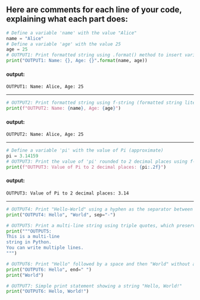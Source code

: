 ## Here are comments for each line of your code, explaining what each part does:

```python
# Define a variable 'name' with the value "Alice"
name = "Alice"
# Define a variable 'age' with the value 25
age = 25
# OUTPUT1: Print formatted string using .format() method to insert variables 'name' and 'age' into the string
print("OUTPUT1: Name: {}, Age: {}".format(name, age))
```
#### output:
```
OUTPUT1: Name: Alice, Age: 25
```
---

```python
# OUTPUT2: Print formatted string using f-string (formatted string literals) to insert variables 'name' and 'age' into the string
print(f"OUTPUT2: Name: {name}, Age: {age}")
```
#### output:
```
OUTPUT2: Name: Alice, Age: 25
```

---
```python
# Define a variable 'pi' with the value of Pi (approximate)
pi = 3.14159
# OUTPUT3: Print the value of 'pi' rounded to 2 decimal places using f-string formatting
print(f"OUTPUT3: Value of Pi to 2 decimal places: {pi:.2f}")
```
#### output:
```
OUTPUT3: Value of Pi to 2 decimal places: 3.14
```
---
```python
# OUTPUT4: Print "Hello-World" using a hyphen as the separator between the two strings
print("OUTPUT4: Hello", "World", sep="-")
```
```python
# OUTPUT5: Print a multi-line string using triple quotes, which preserves line breaks
print("""OUTPUT5:
This is a multi-line
string in Python.
You can write multiple lines.
""")
```
```python
# OUTPUT6: Print "Hello" followed by a space and then "World" without a newline between them
print("OUTPUT6: Hello", end=" ")
print("World")
```
```python
# OUTPUT7: Simple print statement showing a string "Hello, World!"
print("OUTPUT6: Hello, World!")
```
